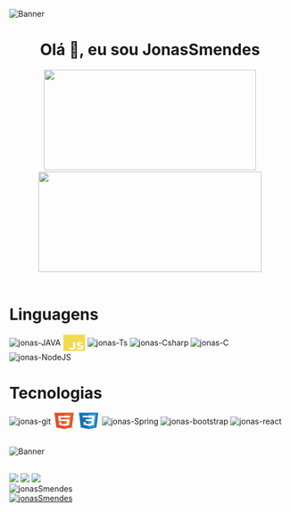 ![Banner](https://res.cloudinary.com/superfolio/image/upload/v1620689979/68747470733a2f2f692e70696e696d672e636f6d2f6f726967696e616c732f63362f33332f63322f63363333633230656465383266306530636564376435373064626533613166332e676966_yjuh2s.gif)


<h1 align="center">Olá 👋, eu sou JonasSmendes</h1>

<div align="center">
  <a href="https://github.com/JonasSMendes">
    <img height="180em" width="380em" src="https://vercel-repo-umber.vercel.app/api?username=jonasSmendes&show_icons=true&theme=transparent&include_all_commits=true&count_private=true"/>
  </a>
  <a href="https://github.com/JonasSMendes">
    <img height="180em" width="400em" src="https://vercel-repo-umber.vercel.app/api/top-langs/?username=jonasSmendes&layout=compact&langs_count=7&theme=transparent&exclude_repo=namd_analysis,vercel_repo"/>
  </a>
</div>

<br/>

<div style="display: inline_block">
  <h1>Linguagens</h1>
  <img align="center" alt="jonas-JAVA" height="30" width="40" src="https://cdn.jsdelivr.net/gh/devicons/devicon/icons/java/java-original-wordmark.svg" />
  <img align="center" alt="jonas-Js" height="30" width="40" src="https://raw.githubusercontent.com/devicons/devicon/master/icons/javascript/javascript-plain.svg">
  <img align="center" alt="jonas-Ts" height="30" width="40" src="https://cdn.jsdelivr.net/gh/devicons/devicon/icons/typescript/typescript-original.svg" />
  <img align="center" alt="jonas-Csharp" height="30" width="40" src="https://cdn.jsdelivr.net/gh/devicons/devicon@latest/icons/csharp/csharp-original.svg" />
  <img align="center" alt="jonas-C" height="30" width="40" src="https://cdn.jsdelivr.net/gh/devicons/devicon@latest/icons/c/c-original.svg" />
  <img align="center" alt="jonas-NodeJS" height="30" width="40" src="https://cdn.jsdelivr.net/gh/devicons/devicon@latest/icons/nodejs/nodejs-original-wordmark.svg" />
  <br/>
  <h1>Tecnologias</h1>
  <img align="center" alt="jonas-git" height="30" width="40" src="https://cdn.jsdelivr.net/gh/devicons/devicon/icons/git/git-original.svg" />
  <img align="center" alt="jonas-HTML" height="30" width="40" src="https://raw.githubusercontent.com/devicons/devicon/master/icons/html5/html5-original.svg">
  <img align="center" alt="jonas-CSS" height="30" width="40" src="https://raw.githubusercontent.com/devicons/devicon/master/icons/css3/css3-original.svg">
  <img align="center" alt="jonas-Spring" height="30" width="40" src="https://cdn.jsdelivr.net/gh/devicons/devicon@latest/icons/spring/spring-original-wordmark.svg" />
  <img align="center" alt="jonas-bootstrap" height="30" width="40" src="https://cdn.jsdelivr.net/gh/devicons/devicon/icons/bootstrap/bootstrap-original.svg"/>
  <img align="center" alt="jonas-react" height="30" width="40" src="https://cdn.jsdelivr.net/gh/devicons/devicon/icons/react/react-original-wordmark.svg" />
</div>

<br/>

  ![Banner](https://media1.giphy.com/media/arxiLc5EiFhja/giphy.gif?cid=ecf05e47dzrsxmdhwdd3x1dwdnnwtwhjxiq7dqwpn80zdnpj&rid=giphy.gif)

<br/>

<div>
  <a href="https://www.instagram.com/jonas_mylv/" target="_blank"><img src="https://img.shields.io/badge/-Instagram-%23E4405F?style=for-the-badge&logo=instagram&logoColor=white" target="_blank"></a>
  <a href = "mailto:jonas.jsm2903@gmail.com"><img src="https://img.shields.io/badge/-Gmail-%23333?style=for-the-badge&logo=gmail&logoColor=white" target="_blank"></a>
  <a href="https://www.linkedin.com/in/jonas-mendes-98a406226/" target="_blank"><img src="https://img.shields.io/badge/-LinkedIn-%230077B5?style=for-the-badge&logo=linkedin&logoColor=white" target="_blank"></a>
</div>

<div align="left">
  <img src="https://komarev.com/ghpvc/?username=JonasSMendes&label=Profile%20views&color=0e75b6&style=flat" alt="jonasSmendes" />
</div>
<div align="left">
  <a href="https://github.com/ryo-ma/github-profile-trophy"><img src="https://github-profile-trophy.vercel.app/?username=JonasSMendes" alt="jonasSmendes" /></a>
</div>
